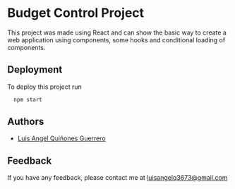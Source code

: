
# Budget Control Project

This project was made using React and can show the basic way to create a web application using components, some hooks and conditional loading of components.

## Deployment

To deploy this project run

```bash
  npm start
```

  
## Authors

- [Luis Angel Quiñones Guerrero](https://github.com/luisangelq)

  
## Feedback

If you have any feedback, please contact me at luisangelq3673@gmail.com

  
